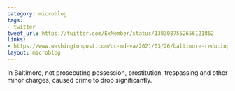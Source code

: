 ```yaml
---
category: microblog
tags:
- twitter
tweet_url: https://twitter.com/ExMember/status/1383087552656121862
links:
- https://www.washingtonpost.com/dc-md-va/2021/03/26/baltimore-reducing-prosecutions/
layout: microblog
---
```

In Baltimore, not prosecuting possession, prostitution, trespassing and other minor charges, caused crime to drop significantly.
